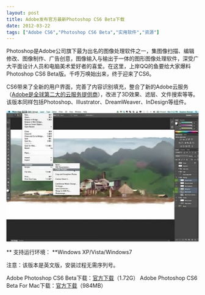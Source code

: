 ```yaml
---
layout: post
title: Adobe发布官方最新Photoshop CS6 Beta下载		
date: 2012-03-22
tags: ["Adobe CS6","Photoshop CS6 Beta","实用软件","资源"]
---
```


Photoshop是Adobe公司旗下最为出名的图像处理软件之一，集图像扫描、编辑修改、图像制作、广告创意，图像输入与输出于一体的图形图像处理软件，深受广大平面设计人员和电脑美术爱好者的喜爱。在这里，上岸QQ的鱼要给大家爆料Photoshop CS6 Beta版。千呼万唤始出来，终于迎来了CS6。

CS6带来了全新的用户界面，完善了内容识别填充，整合了新的Adobe云服务（<a title="你知道吗？Adobe是全球第二大云端服务商" href="http://www.saqqdy.com/news/adobe-is-the-worlds-second-largest-air-services" target="_blank">Adobe是全球第二大的云服务提供商</a>），改进了3D效果、滤层、文件搜索等等。该版本同样包括Photoshop、Illustrator、DreamWeaver、InDesign等组件。

<a href="http://www.saqqdy.com/download/adobe-released-latest-official-photoshop-cs6-beta-download/attachment/photoshop-cs6-beta" rel="attachment wp-att-634"><img class="alignnone size-full wp-image-634" title="photoshop cs6 beta" src="photoshop-cs6-beta.jpg" alt="" width="550" height="343" /></a>

** 支持运行环境： **Windows XP/Vista/Windows7

注意：该版本是英文版，安装过程无需序列号。

Adobe Photoshop CS6 Beta下载：<a href="http://www.saqqdy.com/?r=http://labsdownload.adobe.com/pub/labs/photoshopcs6/photoshopcs6_p1_win_032112.zip" target="_blank">官方下载</a>（1.72G）
Adobe Photoshop CS6 Beta For Mac下载：<a href="http://www.saqqdy.com/?r=http://labsdownload.adobe.com/pub/labs/photoshopcs6/photoshopcs6_p1_mac_032112.dmg" target="_blank">官方下载</a>（984MB）		